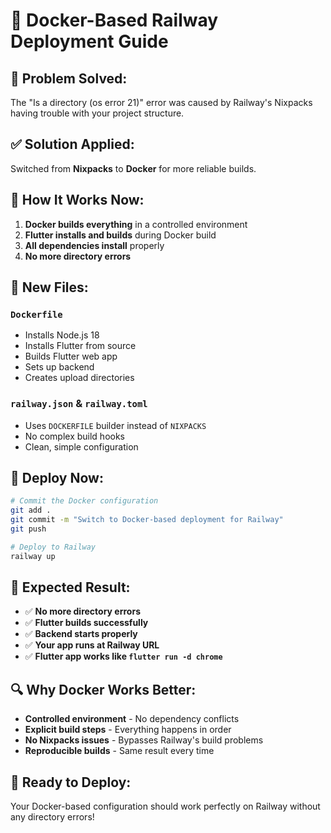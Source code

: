 # 🐳 Docker-Based Railway Deployment Guide

## 🚨 **Problem Solved:**

The "Is a directory (os error 21)" error was caused by Railway's Nixpacks having trouble with your project structure. 

## ✅ **Solution Applied:**

Switched from **Nixpacks** to **Docker** for more reliable builds.

## 🔧 **How It Works Now:**

1. **Docker builds everything** in a controlled environment
2. **Flutter installs and builds** during Docker build
3. **All dependencies install** properly
4. **No more directory errors**

## 📁 **New Files:**

### `Dockerfile`
- Installs Node.js 18
- Installs Flutter from source
- Builds Flutter web app
- Sets up backend
- Creates upload directories

### `railway.json` & `railway.toml`
- Uses `DOCKERFILE` builder instead of `NIXPACKS`
- No complex build hooks
- Clean, simple configuration

## 🚀 **Deploy Now:**

```bash
# Commit the Docker configuration
git add .
git commit -m "Switch to Docker-based deployment for Railway"
git push

# Deploy to Railway
railway up
```

## 🎯 **Expected Result:**

- ✅ **No more directory errors**
- ✅ **Flutter builds successfully**
- ✅ **Backend starts properly**
- ✅ **Your app runs at Railway URL**
- ✅ **Flutter app works like `flutter run -d chrome`**

## 🔍 **Why Docker Works Better:**

- **Controlled environment** - No dependency conflicts
- **Explicit build steps** - Everything happens in order
- **No Nixpacks issues** - Bypasses Railway's build problems
- **Reproducible builds** - Same result every time

## 🚀 **Ready to Deploy:**

Your Docker-based configuration should work perfectly on Railway without any directory errors!
